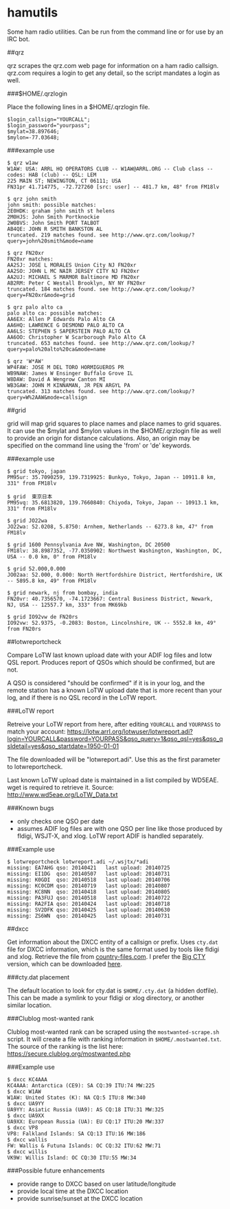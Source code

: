 hamutils
========

Some ham radio utilities.  Can be run from the command line or for use by an
IRC bot.

##qrz

qrz scrapes the qrz.com web page for information on a ham radio callsign.
qrz.com requires a login to get any detail, so the script mandates a login as
well.

###$HOME/.qrzlogin

Place the following lines in a $HOME/.qrzlogin file.

```
$login_callsign="YOURCALL";
$login_password="yourpass";
$mylat=38.897646;
$mylon=-77.03648;
```

###example use

```
$ qrz w1aw
W1AW: USA: ARRL HQ OPERATORS CLUB -- W1AW@ARRL.ORG -- Club class -- codes: HAB (club) -- QSL: LEM
225 MAIN ST; NEWINGTON, CT 06111; USA
FN31pr 41.714775, -72.727260 [src: user] -- 481.7 km, 48° from FM18lv

$ qrz john smith
john smith: possible matches:
2E0HDK: graham john smith st helens   
2M0HJS: John Smith Portknockie   
2W0BVS: John Smith PORT TALBOT   
AB4QE: JOHN R SMITH BANKSTON AL  
truncated. 219 matches found. see http://www.qrz.com/lookup/?query=john%20smith&mode=name

$ qrz FN20xr
FN20xr matches:
AA2SJ: JOSE L MORALES Union City NJ FN20xr 
AA2SO: JOHN L MC NAIR JERSEY CITY NJ FN20xr 
AA2UJ: MICHAEL S MARMOR Baltimore MD FN20xr 
AB2RM: Peter C Westall Brooklyn, NY NY FN20xr 
truncated. 184 matches found. see http://www.qrz.com/lookup/?query=FN20xr&mode=grid

$ qrz palo alto ca
palo alto ca: possible matches:
AA6EX: Allen P Edwards Palo Alto CA  
AA6HQ: LAWRENCE G DESMOND PALO ALTO CA  
AA6LS: STEPHEN S SAPERSTEIN PALO ALTO CA  
AA6OO: Christopher W Scarborough Palo Alto CA  
truncated. 653 matches found. see http://www.qrz.com/lookup/?query=palo%20alto%20ca&mode=name

$ qrz 'W*AW'
WP4FAW: JOSE M DEL TORO HORMIGUEROS PR  
WB9NAW: James W Ensinger Buffalo Grove IL  
W8DAW: David A Wengrow Canton MI  
WB3GAW: JOHN M KINNAMAN, JR PEN ARGYL PA  
truncated. 313 matches found. see http://www.qrz.com/lookup/?query=W%2AAW&mode=callsign
```

##grid

grid will map grid squares to place names and place names to grid squares.  It
can use the $mylat and $mylon values in the $HOME/.qrzlogin file as well to
provide an origin for distance calculations.  Also, an origin may be specified
on the command line using the 'from' or 'de' keywords.

###example use

```
$ grid tokyo, japan
PM95ur: 35.7090259, 139.7319925: Bunkyo, Tokyo, Japan -- 10911.8 km, 331° from FM18lv

$ grid  東京日本
PM95vq: 35.6813820, 139.7660840: Chiyoda, Tokyo, Japan -- 10913.1 km, 331° from FM18lv

$ grid JO22wa
JO22wa: 52.0208, 5.8750: Arnhem, Netherlands -- 6273.8 km, 47° from FM18lv

$ grid 1600 Pennsylvania Ave NW, Washington, DC 20500
FM18lv: 38.8987352, -77.0350902: Northwest Washington, Washington, DC, USA -- 0.0 km, 0° from FM18lv

$ grid 52.000,0.000
JO02aa: 52.000, 0.000: North Hertfordshire District, Hertfordshire, UK -- 5895.8 km, 49° from FM18lv

$ grid newark, nj from bombay, india
FN20vr: 40.7356570, -74.1723667: Central Business District, Newark, NJ, USA -- 12557.7 km, 333° from MK69kb

$ grid IO92vw de FN20rs
IO92vw: 52.9375, -0.2083: Boston, Lincolnshire, UK -- 5552.8 km, 49° from FN20rs
```

##lotwreportcheck

Compare LoTW last known upload date with your ADIF log files and lotw QSL
report.  Produces report of QSOs which should be confirmed, but are not.

A QSO is considered "should be confirmed" if it is in your log, and the remote
station has a known LoTW upload date that is more recent than your log, and if
there is no QSL record in the LoTW report.

###LoTW report

Retreive your LoTW report from here, after editing ``YOURCALL`` and
``YOURPASS`` to match your account:
https://lotw.arrl.org/lotwuser/lotwreport.adi?login=YOURCALL&password=YOURPASS&qso_query=1&qso_qsl=yes&qso_qsldetail=yes&qso_startdate=1950-01-01

The file downloaded will be "lotwreport.adi".  Use this as the first
parameter to lotwreportcheck.

Last known LoTW upload date is maintained in a list compiled by WD5EAE.  wget
is required to retrieve it.  Source: http://www.wd5eae.org/LoTW_Data.txt

###Known bugs
- only checks one QSO per date
- assumes ADIF log files are with one QSO per line like those produced by
  fldigi, WSJT-X, and xlog. LoTW report ADIF is handled separately.

###Example use

```
$ lotwreportcheck lotwreport.adi ~/.wsjtx/*adi
missing: EA7AHG qso: 20140421   last upload: 20140725
missing: EI1DG  qso: 20140507   last upload: 20140731
missing: K0GDI  qso: 20140518   last upload: 20140706
missing: KC0CDM qso: 20140719   last upload: 20140807
missing: KC8NN  qso: 20140418   last upload: 20140805
missing: PA3FUJ qso: 20140518   last upload: 20140722
missing: RA2FIA qso: 20140424   last upload: 20140718
missing: SV2DFK qso: 20140425   last upload: 20140630
missing: ZS6WN  qso: 20140425   last upload: 20140731
```

##dxcc

Get information about the DXCC entity of a callsign or prefix.  Uses
``cty.dat`` file for DXCC information, which is the same format used by tools
like fldigi and xlog.  Retrieve the file from
[country-files.com](http://www.country-files.com/).  I prefer the [Big
CTY](http://www.country-files.com/big-cty/) version, which can be downloaded
[here](http://www.country-files.com/category/big-cty/).

###cty.dat placement

The default location to look for cty.dat is ``$HOME/.cty.dat`` (a hidden
dotfile).  This can be made a symlink to your fldigi or xlog directory, or
another similar location.

###Clublog most-wanted rank

Clublog most-wanted rank can be scraped using the ``mostwanted-scrape.sh``
script.  It will create a file with ranking information in
``$HOME/.mostwanted.txt``.  The source of the ranking is the list here:
https://secure.clublog.org/mostwanted.php

###Example use

```
$ dxcc KC4AAA
KC4AAA: Antarctica (CE9): SA CQ:39 ITU:74 MW:225
$ dxcc W1AW
W1AW: United States (K): NA CQ:5 ITU:8 MW:340
$ dxcc UA9YY
UA9YY: Asiatic Russia (UA9): AS CQ:18 ITU:31 MW:325
$ dxcc UA9XX
UA9XX: European Russia (UA): EU CQ:17 ITU:20 MW:337
$ dxcc VP8
VP8: Falkland Islands: SA CQ:13 ITU:16 MW:186
$ dxcc wallis
FW: Wallis & Futuna Islands: OC CQ:32 ITU:62 MW:71
$ dxcc willis
VK9W: Willis Island: OC CQ:30 ITU:55 MW:34
```

###Possible future enhancements

* provide range to DXCC based on user latitude/longitude
* provide local time at the DXCC location
* provide sunrise/sunset at the DXCC location

